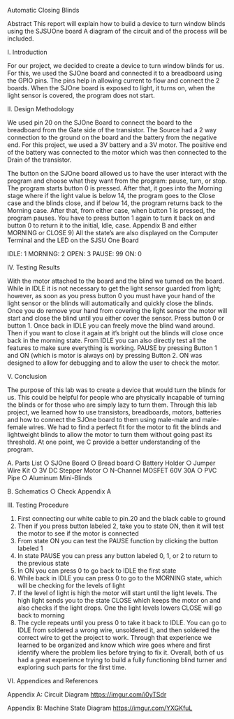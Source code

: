 Automatic Closing Blinds

Abstract
This report will explain how to build a device to turn window blinds using the SJSUOne board A diagram of the circuit and of the process will be included. 

I.	Introduction 

For our project, we decided to create a device to turn window blinds for us. For this, we used the SJOne board and connected it to a breadboard using the GPIO pins. The pins help in allowing current to flow and connect the 2 boards. When the SJOne board is exposed to light, it turns on, when the light sensor is covered, the program does not start.  

II. Design Methodology

We used pin 20 on the SJOne Board to connect the board to the breadboard from the Gate side of the transistor. The Source had a 2 way connection to the ground on the board and the battery from the negative end. For this project, we used a 3V battery and a 3V motor. The positive end of the battery was connected to the motor which was then connected to the Drain of the transistor. 

The button on the SJOne board allowed us to have the user interact with the program and choose what they want from the program: pause, turn, or stop. The program starts button 0 is pressed. After that, it goes into the Morning stage where if the light value is below 14, the program goes to the Close case and the blinds close, and if below 14, the program returns back to the Morning case. After that, from either case, when button 1 is pressed, the program pauses. You have to press button 1 again to turn it back on and button 0 to return it to the initial, Idle, case. Appendix B and 
either MORNING or CLOSE
        9) All the state’s are also displayed on the
            Computer Terminal and the LED on the
            SJSU One Board

IDLE: 1
MORNING: 2
OPEN: 3
PAUSE: 99
ON: 0

IV. Testing Results

With the motor attached to the board and the blind we turned on the board. While in IDLE it is not necessary to get the light sensor guarded from light; however, as soon as you press button 0 you must have your hand of the light sensor or the blinds will automatically and quickly close the blinds. Once you do remove your hand from covering the light sensor the motor will start and close the blind until you either cover the sensor. Press button 0 or button 1. Once back in IDLE you can freely move the blind wand around. Then if you want to close it again at it’s bright out the blinds will close once back in the morning state. From IDLE you can also directly test all the features to make sure everything is working. PAUSE by pressing Button 1 and ON (which is motor is always on) by pressing Button 2. ON was designed to allow for debugging and to allow the user to check the motor. 
    
V. Conclusion

The purpose of this lab was to create a device that would turn the blinds for us. This could be helpful for people who are physically incapable of turning the blinds or for those who are simply lazy to turn them. Through this lab project, we learned how to use transistors, breadboards, motors, batteries and how to connect the SJOne board to them using male-male and male-female wires. We had to find a perfect fit for the motor to fit the blinds and lightweight blinds to allow the motor to turn them without going past its threshold. At one point, we 	C provide a better understanding of the program.
 
A.	Parts List
○	SJOne Board
○	Bread board
○	Battery Holder
○	Jumper Wire Kit
○	3V DC Stepper Motor
○	N-Channel MOSFET 60V 30A
○	PVC Pipe
○	Aluminum Mini-Blinds

B.	Schematics
○	Check Appendix A

III. Testing Procedure

1)	First connecting our white cable to pin.20 and the black cable to ground
2)	Then if you press button labeled 2, take you to state ON, then it will test the motor to see if the motor is connected
3)	From state ON you can test the PAUSE function by clicking the button labeled 1
4)	In state PAUSE you can press any button labeled 0, 1, or 2 to return to the previous state
5)	In ON you can press 0 to go back to IDLE the first state
6)	While back in IDLE you can press 0 to go to the MORNING state, which will be checking for the levels of light
7)	If the level of light is high the motor will start until the light levels. The high light sends you to the state CLOSE which keeps the motor on and also checks if the light drops. One the light levels lowers CLOSE will go back to morning
8)	The cycle repeats until you press 0 to take it back to IDLE. You can go to IDLE from
soldered a wrong wire, unsoldered it, and then soldered the correct wire to get the project to work. Through that experience we learned to be organized and know which wire goes where and first identify where the problem lies before trying to fix it. Overall, both of us had a great experience trying to build a fully functioning blind turner and exploring such parts for the first time.  


VI. Appendices and References

Appendix A: Circuit Diagram
 https://imgur.com/i0yTSdr


Appendix B: Machine State Diagram 
 https://imgur.com/YXGKfuL


